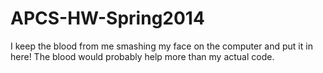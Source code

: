 APCS-HW-Spring2014
==================

I keep the blood from me smashing my face on the computer and put it in here! The blood would probably help more than my actual code.
